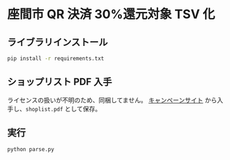 # 座間市 QR 決済 30%還元対象 TSV 化

## ライブラリインストール

```bash
pip install -r requirements.txt
```

## ショップリスト PDF 入手

ライセンスの扱いが不明のため、同梱してません。
[キャンペーンサイト](https://zama-cashless.jp/assets/pdf/shoplist.pdf) から入手し、`shoplist.pdf` として保存。

## 実行

```bash
python parse.py
```
